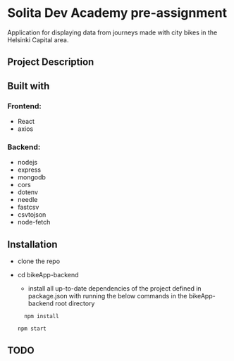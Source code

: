 # Solita Dev Academy pre-assignment

Application for displaying data from journeys made with city bikes in the Helsinki Capital area.

## Project Description

## Built with

### Frontend:

- React
- axios

### Backend:

- nodejs
- express
- mongodb
- cors
- dotenv
- needle
- fastcsv
- csvtojson
- node-fetch

## Installation

- clone the repo
- cd bikeApp-backend

  - install all up-to-date dependencies of the project defined in package.json with running the below commands in the bikeApp-backend root directory

  ```shell
    npm install
  ```

  ```shell
  npm start
  ```

## TODO
